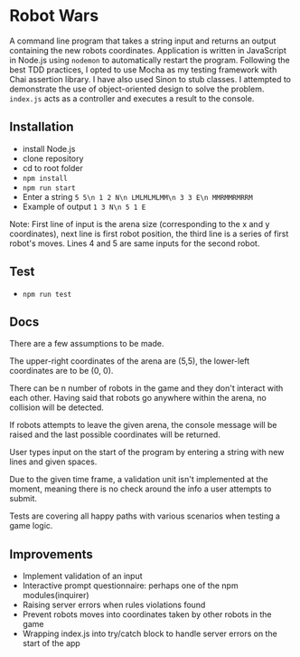 # Robot Wars
A command line program that takes a string input and returns an output containing the new robots coordinates. Application is written in JavaScript in Node.js using `nodemon` to automatically restart the program. Following the best TDD practices, I opted to use Mocha as my testing framework with Chai assertion library. I have also used Sinon to stub classes. 
I attempted to demonstrate the use of object-oriented design to solve the problem. `index.js` acts as a controller and executes a result to the console. 

## Installation

* install Node.js
* clone repository
* cd to root folder
* `npm install` 
* `npm run start`
* Enter a string ```5 5\n 1 2 N\n LMLMLMLMM\n 3 3 E\n MMRMMRMRRM```
* Example of output ```1 3 N\n 5 1 E```

Note: First line of input is the arena size (corresponding to the x and y coordinates), next line is first robot position, the third line is a series of first robot's moves. Lines 4 and 5 are same inputs for the second robot.  

## Test

* `npm run test` 

## Docs

There are a few assumptions to be made.

The upper-right coordinates of the arena are (5,5), the lower-left coordinates are to be (0, 0).

There can be n number of robots in the game and they don't interact with each other. Having said that robots go anywhere within the arena, no collision will be detected. 

If robots attempts to leave the given arena, the console message will be raised and the last possible coordinates will be returned.

User types input on the start of the program by entering a string with new lines and given spaces.

Due to the given time frame, a validation unit isn't implemented at the moment, meaning there is no check around the info a user attempts to submit.

Tests are covering all happy paths with various scenarios when testing a game logic.

## Improvements 

- Implement validation of an input
- Interactive prompt questionnaire: perhaps one of the npm modules(inquirer)
- Raising server errors when rules violations found
- Prevent robots moves into coordinates taken by other robots in the game
- Wrapping index.js into try/catch block to handle server errors on the start of the app